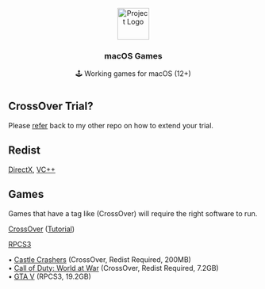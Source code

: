 <p align="center"><img src="https://upload.wikimedia.org/wikipedia/commons/thumb/1/1b/Apple_logo_grey.svg/1724px-Apple_logo_grey.svg.png" height="64" alt="Project Logo"></p>
<h3 align="center">macOS Games</h3>
<p align="center">🕹 Working games for macOS (12+)</p>

#

## CrossOver Trial?

Please [refer](https://github.com/wockymane/Crossover4Free) back to my other repo on how to extend your trial.

## Redist

[DirectX](https://www.mediafire.com/file/yqy0rvrz8yu48yw/directx_Jun2010_redist.exe/file), [VC++](https://www.techpowerup.com/download/visual-c-redistributable-runtime-package-all-in-one/)

## Games

Games that have a tag like (CrossOver) will require the right software to run.

[CrossOver](https://nzody.herokuapp.com/service/hvtrs8%2F-mgdka%2Ccmdgwgateps%2Ccmm-pwb-cpoqsmvgr-czmcc-dgmm%2Farmsqotep-02%2C0%2C1%2Czkp) ([Tutorial](https://video-streamer.pxzlz.repl.co/))

[RPCS3](https://download-server.pxzlz.repl.co/rpcs3)

• [Castle Crashers](https://nzody.herokuapp.com/?link=aHR0cHM6Ly93d3cubWVkaWFmaXJlLmNvbS9maWxlL3ZjZHdxd3ZpY3BmdnJscC9DYXN0bGUuQ3Jhc2hlcnMudjIuOC56aXAvZmlsZQ%3D%3D) (CrossOver, Redist Required, 200MB)<br>
• [Call of Duty: World at War](https://www.mediafire.com/file/zofhbuaq7quqgnw/Call+of+Duty+World+at+War+ALL+DLC.zip/file) (CrossOver, Redist Required, 7.2GB)<br>
• [GTA V](https://nzody.herokuapp.com/service/hvtrs8%2F-ic922007.ws%2Capcjite%2Copg-27%2Fktgmq%2Fercnf-vhgfv-cuvo%2Fv%2Fpna%7Bsvavimn%2F3-Gpald'22Tjedt'22Awtm%2500T%2500'5%40Fkx'22%250B'22Anl'22DNC'5F%2500%40LGS21%3A05.xir) (RPCS3, 19.2GB)
